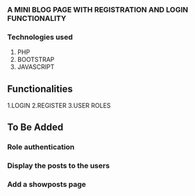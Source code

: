 ###  A MINI BLOG PAGE WITH REGISTRATION AND LOGIN FUNCTIONALITY

### Technologies used
1. PHP 
2. BOOTSTRAP
3. JAVASCRIPT

## Functionalities

1.LOGIN
2.REGISTER
3.USER ROLES


## To Be Added 

### Role authentication
### Display the posts to the users
### Add a showposts page



